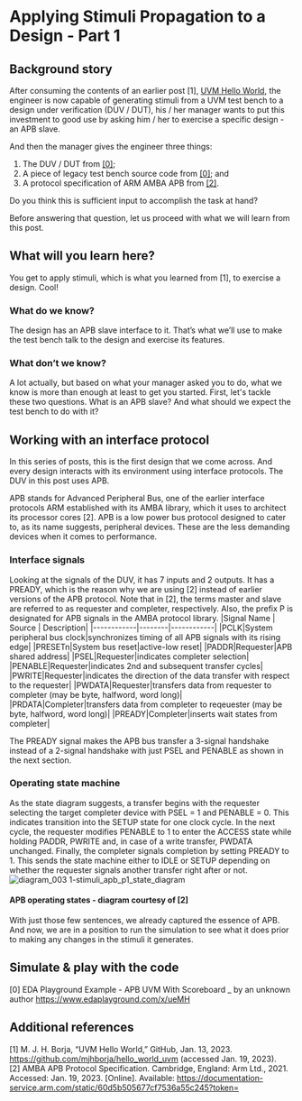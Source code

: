 # Applying Stimuli Propagation to a Design - Part 1
## Background story

After consuming the contents of an earlier post [1], [UVM Hello World](https://github.com/mjhborja/hello_world_uvm), the engineer is now capable of generating stimuli from a UVM test bench to a design under verification (DUV / DUT), his / her manager wants to put this investment to good use by asking him / her to exercise a specific design - an APB slave. 

And then the manager gives the engineer three things:
1. The DUV / DUT from [\[0\]](https://www.edaplayground.com/x/ueMH);
2. A piece of legacy test bench source code from [\[0\]](https://www.edaplayground.com/x/ueMH); and 
3. A protocol specification of ARM AMBA APB from [\[2\]](https://documentation-service.arm.com/static/60d5b505677cf7536a55c245?token=).

Do you think this is sufficient input to accomplish the task at hand?

Before answering that question, let us proceed with what we will learn from this post.

## What will you learn here?

You get to apply stimuli, which is what you learned from [1], to exercise a design. Cool!

### What do we know?

The design has an APB slave interface to it. That’s what we’ll use to make the test bench talk to the design and exercise its features.

### What don’t we know?

A lot actually, but based on what your manager asked you to do, what we know is more than enough at least to get you started. First, let's tackle these two questions. What is an APB slave? And what should we expect the test bench to do with it?

## Working with an interface protocol

In this series of posts, this is the first design that we come across. And every design interacts with its environment using interface protocols. The DUV in this post uses APB.

APB stands for Advanced Peripheral Bus, one of the earlier interface protocols ARM established with its AMBA library, which it uses to architect its processor cores [2]. APB is a low power bus protocol designed to cater to, as its name suggests, peripheral devices. These are the less demanding devices when it comes to performance.

### Interface signals

Looking at the signals of the DUV, it has 7 inputs and 2 outputs. It has a PREADY, which is the reason why we are using [2] instead of earlier versions of the APB protocol. Note that in [2], the terms master and slave are referred to as requester and completer, respectively. Also, the prefix P is designated for APB signals in the AMBA protocol library.
|Signal Name | Source | Description|
|------------|--------|------------|
|PCLK|System peripheral bus clock|synchronizes timing of all APB signals with its rising edge|
|PRESETn|System bus reset|active-low reset|
|PADDR|Requester|APB shared address|
|PSEL|Requester|indicates completer selection|
|PENABLE|Requester|indicates 2nd and subsequent transfer cycles|
|PWRITE|Requester|indicates the direction of the data transfer with respect to the requester|
|PWDATA|Requester|transfers data from requester to completer (may be byte, halfword, word long)|
|PRDATA|Completer|transfers data from completer to reqeuester (may be byte, halfword, word long)|
|PREADY|Completer|inserts wait states from completer|

The PREADY signal makes the APB bus transfer a 3-signal handshake instead of a 2-signal handshake with just PSEL and PENABLE as shown in the next section.

### Operating state machine

As the state diagram suggests, a transfer begins with the requester selecting the target completer device with PSEL = 1 and PENABLE = 0. This indicates transition into the SETUP state for one clock cycle. In the next cycle, the requester modifies PENABLE to 1 to enter the ACCESS state while holding PADDR, PWRITE and, in case of a write transfer, PWDATA unchanged. Finally, the completer signals completion by setting PREADY to 1. This sends the state machine either to IDLE or SETUP depending on whether the requester signals another transfer right after or not. 
\
![diagram_003 1-stimuli_apb_p1_state_diagram](https://user-images.githubusercontent.com/50364461/213482327-6fb1309a-185d-4c20-a95e-8c54c8507538.png)
#### APB operating states - diagram courtesy of [2]

With just those few sentences, we already captured the essence of APB. And now, we are in a position to run the simulation to see what it does prior to making any changes in the stimuli it generates.

## Simulate & play with the code
[0] EDA Playground Example - APB UVM With Scoreboard _ by an unknown author https://www.edaplayground.com/x/ueMH

## Additional references
[1] M. J. H. Borja, “UVM Hello World,” GitHub, Jan. 13, 2023. https://github.com/mjhborja/hello_world_uvm (accessed Jan. 19, 2023).
\
[2] AMBA APB Protocol Specification. Cambridge, England: Arm Ltd., 2021. Accessed: Jan. 19, 2023. [Online]. Available: https://documentation-service.arm.com/static/60d5b505677cf7536a55c245?token=
